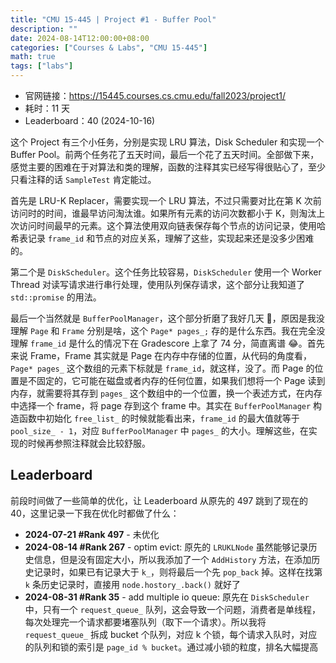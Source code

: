 ```yaml
---
title: "CMU 15-445 | Project #1 - Buffer Pool"
description: ""
date: 2024-08-14T12:00:00+08:00
categories: ["Courses & Labs", "CMU 15-445"]
math: true
tags: ["labs"]
---
```


- 官网链接：<https://15445.courses.cs.cmu.edu/fall2023/project1/>
- 耗时：11 天
- Leaderboard：40 (2024-10-16)

这个 Project 有三个小任务，分别是实现 LRU 算法，Disk Scheduler 和实现一个 Buffer Pool。前两个任务花了五天时间，最后一个花了五天时间。全部做下来，感觉主要的困难在于对算法和类的理解，函数的注释其实已经写得很贴心了，至少只看注释的话 `SampleTest` 肯定能过。

首先是 LRU-K Replacer，需要实现一个 LRU 算法，不过只需要对比在第 K 次前访问时的时间，谁最早访问淘汰谁。如果所有元素的访问次数都小于 K，则淘汰上次访问时间最早的元素。这个算法使用双向链表保存每个节点的访问记录，使用哈希表记录 `frame_id` 和节点的对应关系，理解了这些，实现起来还是没多少困难的。

第二个是 `DiskScheduler`。这个任务比较容易，`DiskScheduler` 使用一个 Worker Thread 对读写请求进行串行处理，使用队列保存请求，这个部分让我知道了 `std::promise` 的用法。

最后一个当然就是 `BufferPoolManager`，这个部分折磨了我好几天 :see_no_evil:，原因是我没理解 `Page` 和 `Frame` 分别是啥，这个 `Page* pages_;` 存的是什么东西。我在完全没理解 `frame_id` 是什么的情况下在 Gradescore 上拿了 74 分，简直离谱 :joy:。首先来说 Frame，Frame 其实就是 Page 在内存中存储的位置，从代码的角度看，`Page* pages_` 这个数组的元素下标就是 `frame_id`，就这样，没了。而 Page 的位置是不固定的，它可能在磁盘或者内存的任何位置，如果我们想将一个 Page 读到内存，就需要将其存到 `pages_` 这个数组中的一个位置，换一个表述方式，在内存中选择一个 frame，将 page 存到这个 frame 中。其实在 `BufferPoolManager` 构造函数中初始化 `free_list_` 的时候就能看出来，`frame_id` 的最大值就等于 `pool_size_ - 1`，对应 `BufferPoolManager` 中 `pages_` 的大小。理解这些，在实现的时候再参照注释就会比较舒服。

## Leaderboard

前段时间做了一些简单的优化，让 Leaderboard 从原先的 497 跳到了现在的 40，这里记录一下我在优化时都做了什么：

- **2024-07-21 #Rank 497** - 未优化
- **2024-08-14 #Rank 267** - optim evict: 原先的 `LRUKLNode` 虽然能够记录历史信息，但是没有固定大小，所以我添加了一个 `AddHistory` 方法，在添加历史记录时，如果已有记录大于 `k_`，则将最后一个先 `pop_back` 掉。这样在找第 `k` 条历史记录时，直接用 `node.hostory_.back()` 就好了
- **2024-08-31 #Rank 35** - add multiple io queue: 原先在 `DiskScheduler` 中，只有一个 `request_queue_` 队列，这会导致一个问题，消费者是单线程，每次处理完一个请求都要堵塞队列（取下一个请求）。所以我将 `request_queue_` 拆成 bucket 个队列，对应 k 个锁，每个请求入队时，对应的队列和锁的索引是 `page_id % bucket`。通过减小锁的粒度，排名大幅提高
